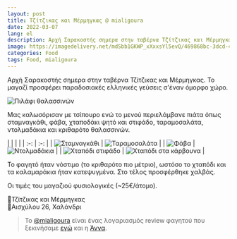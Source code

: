 ```yaml
---
layout: post
title: Τζίτζικας και Μέρμηγκας @ mialigoura
date: 2022-03-07
lang: el
description: Αρχή Σαρακοστής σημερα στην ταβέρνα Τζίτζικας και Μέρμηγκας. Το μαγαζί προσφέρει παραδοσιακές ελληνικές γεύσεις σ'έναν όμορφο χώρο.
image: https://imagedelivery.net/mdSbb1GKWP_xXxxsYl5evQ/469868bc-3dcd-448b-a81f-f33eb68cad00/optimised
categories: Food
tags: Food, mialigoura
---
```


Αρχή Σαρακοστής σημερα στην ταβέρνα Τζίτζικας και Μέρμηγκας. Το μαγαζί προσφέρει παραδοσιακές ελληνικές γεύσεις σ'έναν όμορφο χώρο. 

![Πιλάφι θαλασσινών ](https://imagedelivery.net/mdSbb1GKWP_xXxxsYl5evQ/469868bc-3dcd-448b-a81f-f33eb68cad00/optimised)

Μας καλωσόρισαν με τσίπουρο ενώ το μενού περιελάμβανε  πιάτα όπως σταμναγκάθι, φάβα, χταποδάκι ψητό και στιφάδο, ταραμοσαλάτα, ντολμαδάκια και κριθαρότο θαλασσινών. 

| | | |
| :-: |  :-: | 
|   ![Σταμναγκάθι ](https://imagedelivery.net/mdSbb1GKWP_xXxxsYl5evQ/7b3d748a-b90b-49c6-d4af-62c5191fcf00/optimised)  |    ![Ταραμοσαλάτα ](https://imagedelivery.net/mdSbb1GKWP_xXxxsYl5evQ/d8d40a27-7222-457b-1df6-7688d3624200/optimised)  |
|   ![Φάβα ](https://imagedelivery.net/mdSbb1GKWP_xXxxsYl5evQ/322eed2b-eb89-4918-07c0-9e3afaa35300/optimised)  |   ![Ντολμαδάκια ](https://imagedelivery.net/mdSbb1GKWP_xXxxsYl5evQ/eb639c6e-0b2d-4523-4919-bfe45ca8c300/optimised)   |
|  ![Χταπόδι στιφάδο ](https://imagedelivery.net/mdSbb1GKWP_xXxxsYl5evQ/ea0d1c59-04e6-4449-f37b-98897614a500/optimised)   |   ![Χταπόδι στα κάρβουνα ](https://imagedelivery.net/mdSbb1GKWP_xXxxsYl5evQ/0d8861da-2559-4cbc-85dc-2faebe062d00/optimised)   |

Το φαγητό ήταν νόστιμο (το κριθαρότο πιο μέτριο), ωστόσο το χταπόδι και τα καλαμαράκια ήταν κατεψυγμένα. Στο τέλος προσφέρθηκε χαλβάς. 

Οι τιμές του μαγαζιού φυσιολογικές (~25€/άτομο).

🦐Τζίτζικας και Μέρμηγκας \
📍Αισχύλου 26, Χαλάνδρι

>Το [@mialigoura](https://www.instagram.com/mialigoura) είναι ένας λογαριασμός review φαγητού που ξεκινήσαμε [εγώ](https://www.instagram.com/tsangiotis) και η [Άννα](https://www.instagram.com/anna.vek/).
